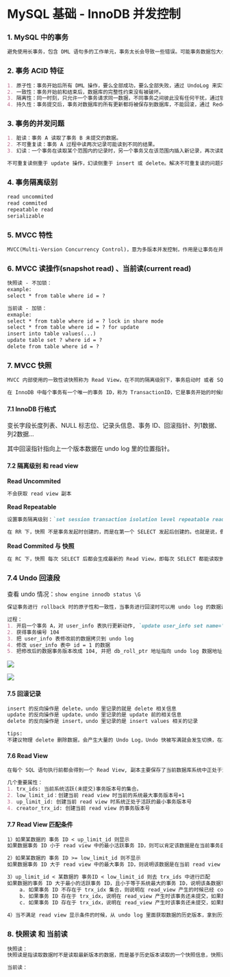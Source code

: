 # MySQL 基础 - InnoDB 并发控制

### 1. MySQL 中的事务

```markdown
避免使用长事务，包含 DML 语句多的工作单元，事务太长会导致一些错误。可能事务数据包大小超过参数 max_allowed_packet 设置会导致程序报错，也可能有事务中某个 SQL 对应数据报错，导致整个服务调用失败。
```

### 2. 事务 ACID 特征

```markdown
1. 原子性：事务开始后所有 DML 操作，要么全部成功，要么全部失败，通过 UndoLog 来实现。
2. 一致性：事务开始前和结束后，数据库的完整性约束没有被破坏。
3. 隔离性：同一时刻，只允许一个事务请求同一数据，不同事务之间彼此没有任何干扰，通过锁机制来实现。
4. 持久性：事务提交后，事务对数据库的所有更新都将被保存到数据库，不能回滚，通过 RedoLog 实现。
```

### 3. 事务的并发问题

```markdown
1. 脏读：事务 A 读取了事务 B 未提交的数据。
2. 不可重复读：事务 A 过程中读两次记录可能读到不同的结果。
3. 幻读：一个事务在读取某个范围内的记录时，另一个事务又在该范围内插入新记录，再次读取会出现换行。

不可重复读侧重于 update 操作，幻读侧重于 insert 或 delete。解决不可重复读的问题只需要锁住满足条件的行，解决幻读则需要锁表。
```

### 4. 事务隔离级别

```markdown
read uncommited
read commited
repeatable read
serializable
```

### 5. MVCC 特性

```markdown
MVCC(Multi-Version Concurrency Control)，意为多版本并发控制，作用是让事务在并行发生时，在一定隔离级别前提下，可以保证在某个事务中能实现一致性读，通俗说就是通过 MVCC 来保存数据的历史版本，根据比较版本号来处理数据是否显示，从而达到读取数据时不需要加锁就可以保证事务隔离性的效果。
```

### 6. MVCC 读操作(snapshot read) 、当前读(current read)

```markdown
快照读 - 不加锁：
example:
select * from table where id = ?

当前读 - 加锁：
exmaple:
select * from table where id = ? lock in share mode
select * from table where id = ? for update
insert into table values(...)
update table set ? where id = ?
delete from table where id = ?
```

### 7. MVCC 快照

```markdown
MVCC 内部使用的一致性读快照称为 Read View，在不同的隔离级别下，事务启动时 或者 SQL 开始时，看到的数据快照版本可能也不同，在 RR、RC 隔离级别下会用到 Read View。

在 InnoDB 中每个事务有一个唯一的事务 ID，称为 TransactionID，它是事务开始的时候向 InnoDB 的事务系统申请的，是按申请顺序严格递增的。每行数据都有多个版本，每次事务更新数据时，都会生成一个新的数据版本 Read View，标记为 row_trx_id。并且把 Transaction ID 赋值给这个数据版本的事务 ID。
```

#### 7.1 InnoDB 行格式

变长字段长度列表、NULL 标志位、记录头信息、事务 ID、回滚指针、列1数据、列2数据...

其中回滚指针指向上一个版本数据在 undo log 里的位置指针。

#### 7.2 隔离级别 和 read view

**Read Uncommited**

```markdown
不会获取 read view 副本
```

**Read Repeatable**

```markdown
设置事务隔离级别：`set session transaction isolation level repeatable read;`

在 RR 下，快照 不是事务发起时创建的，而是在第一个 SELECT 发起后创建的。也就是说，假如事务 A 和 事务 B 同时 `start transaction`, 事务 B 一直没有任何动作，事务 A 修改了 ID = 1001 数据，然后 commit 了。此时事务 B 读取 id=1001 的数据，发现读取的数据是 A 修改
```

**Read Commited 与 快照**

```markdown
在 RC 下，快照 每次 SELECT 后都会生成最新的 Read View，即每次 SELECT 都能读取到已经 COMMIT 的数据。就会存在不可重复读和幻读的现象。
```

### 7.4 Undo 回滚段

查看 undo 情况：`show engine innodb status \G`

```markdown
保证事务进行 rollback 时的原子性和一致性，当事务进行回滚时可以用 undo log 的数据进行恢复。用于 MVCC 快照读的数据，通过读取 undo log 的历史版本数据可以实现不同事务版本号有拥有自己的独立的快照数据版本。同时 Undo Log 是循环覆盖使用的。

过程：
1. 开启一个事务 A，对 user_info 表执行更新动作, `update user_info set name='李四' where id = 1;`
2. 获得事务编号 104
3. 把 user_info 表修改前的数据拷贝到 undo log
4. 修改 user_info 表中 id = 1 的数据
5. 把修改后的数据事务版本改成 104, 并把 db_roll_ptr 地址指向 undo log 数据地址
```

![](/Users/caiqingjing/project/private/leetcode-practice/statics/undo_log.jpg)

![](/Users/caiqingjing/project/private/leetcode-practice/statics/undo_log2.jpg)

#### 7.5 回滚记录

```markdown
insert 的反向操作是 delete，undo 里记录的就是 delete 相关信息
update 的反向操作是 update，undo 里记录的是 update 前的相关信息
delete 的反向操作是 insert，undo 里记录的是 insert values 相关的记录

tips:
不建议物理 delete 删除数据，会产生大量的 Undo Log，Undo 快被写满就会发生切换，在次期间会有大量的 IO 操作，导致业务的 DML 都会变得很慢。
```

#### 7.6  Read View

```markdown
在每个 SQL 语句执行前都会得到一个 Read View, 副本主要保存了当前数据库系统中正处于活跃(还未 commit) 的事务的 ID 号。

几个重要属性：
1. trx_ids: 当前系统活跃(未提交)事务版本号的集合。
2. low_limit_id：创建当前 read view 时当前的系统最大事务版本号+1
3. up_limit_id: 创建当前 read view 时系统正处于活跃的最小事务版本号
4. creator_trx_id: 创建当前 read view 的事务版本号
```

#### 7.7 Read View 匹配条件

```markdown
1）如果某数据的 事务 ID < up_limit_id 则显示
如果数据事务 ID 小于 read view 中的最小活跃事务 ID，则可以肯定该数据是在当前事务启动之前就已经存在了的。

2）如果某数据的 事务 ID >= low_limit_id 则不显示
如果数据事务 ID 大于 read view 中的最大事务 ID，则说明该数据是在当前 read view 创建之后才产生的，所以数据不予显示。

3）up_limit_id < 某数据的 事务ID < low_limit_id 则去 trx_ids 中进行匹配
如果数据的事务 ID 大于最小的活跃事务 ID，且小于等于系统最大的事务 ID，说明该条数据可能在当前事务开始的时候还未提交的。
    a. 如果事务 ID 不存在于 trx_idx 集合，则说明在 read_view 产生的时候已经 commit 了。
    b. 如果事务 ID 存在于 trx_idx，说明在 read_view 产生时该事务还未提交，如果数据的事务 ID 等于 creator_trx_id，说明这个数据是自己生成的，所以可以显示。
    c. 如果事务 ID 存在于 trx_idx，说明在 read_view 产生时该事务还未提交，如果数据的事务 ID 不等于 creator_trx_id，则不可以显示。
    
4）当不满足 read view 显示条件的时候，从 undo log 里面获取数据的历史版本，拿到历史的事务版本号，再从 1）步骤开始匹配，直到找到一条满足条件的历史数据进行显示，找不到则返回空结果。
```

### 8. 快照读 和 当前读

```markdown
快照读：
快照读是指读取数据时不是读取最新版本的数据，而是基于历史版本读取的一个快照信息，快照读可以使普通的 select 读取数据不用对表数据加锁，解决了因为对数据加锁导致的读写不能同时进行的问题。

当前读：

```


